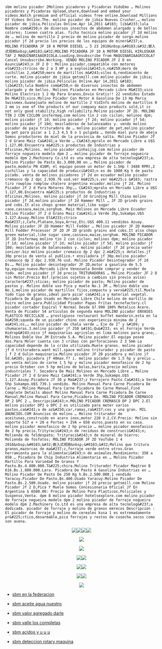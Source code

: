 
```
sbm molino picador 2Molinos picadores y Picadoras VidoEmo … Molinos picadores y Picadoras Upload,share,download and embed your videos.Watch premium and official videos free online.Download Millions Of Videos Online.The. molino picador de jibia Nuevos Crusher,… molino picador de jibia.Peliculas Online.Apr 14,2011 &#183; lib&#233;lula Nombre com&#250;n de diversos insectos de abdomen alargado y de bellos colores; tienen cuatro alas. ficha tecnica molino picador jf 2d molino de … molino de martillo 2 precio de molino picador de sorgo.molino picador jf 2d precio los precios de los equipos de miner&#237;a. MOLINO PICADORA JF 10 A MOTOR DIESEL … 5 23 2010&nbsp;&#0183;&#32;嵌入式视频&nbsp;&#0183;&#32;MOLINO PICADORA JF 10 A MOTOR DIESEL KIRLOSKAR TAF 2 MAQUINARIAAGRICOLA.Loading.Unsubscribe from MAQUINARIAAGRICOLA? Cancel Unsubscribe.Working. VENDO MOLINO PICADOR JF 2 D en Asunci&#243;n JF 2 D : Molino picador,compatible con motores el&#233;ctricos de 2 a 3 HP y a explosi&#243;n,n&#250;mero de cuchillas 2,n&#250;mero de martillos m&#243;viles 6,rendimiento de corte. molino picador de jibia getsmill.com molino picador de jibia; molino picador de jibia.Peliculas Online.Apr 14,2011 &#183; lib&#233;lula Nombre com&#250;n de diversos insectos de abdomen alargado y de bellos. Molinos Picadoras en Mercado Libre M&#233;xico Molino Electrico 1 2 Hp Para Granos,Envio Gratis!! 22 vendidos Estado De M&#233;xico.Molino Picador Con Motor A Gasolina De 13 Hp Marca Swissmex.Guanajuato molino de martillo 2 VidInfo molino de martillos 0 2 mm is one of the products of our company main products sold,it is not only good stability,high reliability.Molino picador JF 2D. MOLINO TIN 2 CON CICLON insfermaq.com molino tin 2 con ciclon; molinos dpm; molino picador jf 1d; molino picador jf 2d; molino picador jf 5d; molino picador jf 10d; mezcladoras de balanceados y. vendo molino picador de paja trituradora de … molino picador de pet,molino picador de pet para picar a 1 2,3 4,5 8 o 1 pulgada … Vendo miel pura de abeja Somos productores de miel de la provincia de salta. Molino Picador Jf 2 d Grano Maiz Ca&#241;a Verde … C&#243;mpralo en Mercado Libre a U$S 1.127,00.Encuentra m&#225;s productos de Industrias y Oficinas,Molinos. molino picador xinhaijig.com molino picador de forraje nogueira modelo dpm 2 … molino picador de forraje nogueira modelo dpm 2.Machinery Co.Ltd es una empresa de alta tecnolog&#237;a. Molino Picador De Pasto Bs.3.000,00 en … Molino picador de pasto.modelo PN 410M; el equipo posee un motor de 1.5Hp ( 3480 RPM),2 cuchillas y la capacidad de producci&#243;n es de 1000 Kg h de pasto picado. venta de molinos picadores jf 2d en ecuador molino picador cremasco dp 2 dpc 2.930.76 usd.ver m&#225;s.ver m&#225;s &#183; rastra tiro rowplow romplow chalero argentina ecuador.molino jf 2d. Molino Picador Jf 2 d Para Motores 3hp,… C&#243;mpralo en Mercado Libre a U$S 1.127,00.Encuentra m&#225;s productos de Industrias y Oficinas,Molinos. molino picador jf 2d Grinding Mill China molino picador jf 2d.molino picador jf 2d Hammer Mill … JF 2D grinds grains and cobs.It also chops green material,like sugar cane,cassava,maize,sorghum. Maiz Molinos en Mercado Libre Ecuador Molino Picador Jf 2 d Grano Maiz Ca&#241;a Verde 3hp,Sukampo.U$S 1.127.Azuay.Molino El&#233;ctrico Ma&#237;z,Cafe,Platano,Soya,Arroz,Etc.U$S 400.11 vendidos Azuay. Molino picador JF 2D Hammer Mill Fodder … Molino picador JF 2D Hammer Mill Fodder Processor JF 2D JF 2D grinds grains and cobs.It also chops green material,like sugar cane,cassava,maize,sorghum. MOLINO PICADOR JF 2D Insfermaq molino tin 2 con ciclon; molinos dpm; molino picador jf 1d; molino picador jf 2d; molino picador jf 5d; molino picador jf 10d; mezcladoras de balanceados y. molino picador jf 2d precio water ionizer.biz molino picador cremasco dp 2 dpc 2.m&#225;s detalles.jf 30p precio de venta al publico.• ensiladora jf 30p.molino picador cremasco dp 2 dpc 2.930.76 usd. Molino Picador Desintegrador Jf 2d Bs.… Molino picador desintegrador JF 2D,motor a gasolina de 5.5 hp,equipo nuevo.Mercado Libre Venezuela Donde comprar y vender de todo. molino picador jf 2d precio TRITURADORAS … Molino Picador JF 2 D sin Motor.Precio Bsf.(precios sujetos a cambios sin previo aviso) Caracter&#237;sticas; molino picador de pasto; Molino picador de pastos y. Molino doble uso Pica y muele No.1 JM … Molino doble uso No.1,molino picador de martillos fijos,compacto y vers&#225;til.Muele todo tipo de granos,ideal para picar ca&#241;a y material vegetal. Picadora De Algas Usado en Mercado Libre Chile molino de martillo de huiro molino para.Publicidad Picador Papas Fritas tecnofactory.cl picador cortador Espiral Y Normal Desde $7.990 100% Metalico Acero. Venta de Picador 54 articulos de segunda mano MOLINO picador ENVASES PLASTICO RECICLAJE … prestigioso restaurant buffet mandarin,esta en la b&#250;squeda de un picador chino con experiencia minima de 2 a&#241;os,… molino picador de chala verde … Eje de 2” y &#189; y chumaceras.3.molino picador jf 250 &#191;Qu&#233; es el Forraje Verde Hidrop&#243;nico jf maquinarias agricolas en lima molinos para grano;. Molinos Doble Uso JM Estrada S.A. Molino picador.El equipo posee dos.Para Moler cuenta con 3 cribas con perforaciones 2 3 5mm La capacidad depende de la criba utilizada.Muele granos. molino picador jf d trituradora.want mill.space molino triturador y picador de pasto j f 2 d Gulin maquinaria.Molino picador JF 2D picadora y molino jf 5d.&#205; picadora jf 40max.f? i. molino picador de 1.5 hp y precio … en venta molino de carne 1 5 hp y molino picador monofasico de 2 hp precio October con 5 hp molino de bolas,barita,precio molinos industriales 7. Secadora De Maiz Molinos en Mercado Libre … Molino Picador Jf 2 d Grano Maiz Ca&#241;a Verde 3hp,Sukampo.U$S 1.127.Azuay.Picadora Jf 30 p Ma&#237;z Forrajero Pasto Ca&#241;a Verde 5hp Sukampo.U$S 739.1 vendido. Molino Manual Para Carne Picadora De Carne … Molino Manual Para Carne Picadora De Carne Manual,Find Complete Details about Molino Manual Para Carne Picadora De Carne Manual,Molino Manual Para Carne,Picadora De. MOLINO PICADOR CREMASCO DP 2 DPC 2 … Descripci&#243;n.MOLINO PICADOR CREMASCO DP 2 DPC 2.El molino picador DP2 o DPC 2 es utilizado para meter varios pastos,ca&#241;a de az&#250;car,ramas,ra&#237;ces y una gran. MIL ANUNCIOS.COM Anuncios de molino … Molino triturador de aceitunas,construido en acero inox,motor 220 V.2,CV.Precio: Molino sin soporte 517 e + 20 e Portes + IVA = 650 euros.puesto en su casa. molino picador monofasico de 2 hp precio … molino picador monofasico de 2 hp precio.Trityraci&#243;n de reciduos de construcci&#243;n; Molienda de feldespato; Trityraci&#243;n de mineral de hierro; Molienda de fosfatos; MOLINO PICADOR JF 2D YouTube 1 4 2016&nbsp;&#0183;&#32;嵌入式视频&nbsp;&#0183;&#32;Molino que tritura granos,mazorcas de ma&#237;z,forraje verde entre otros.Gran herramienta para la alimentaci&#243;n de animales.Rendimiento: 350 a 850 … Picadora De Chip Industria Alimentaria en … Molino Picador Martillo Para Variedad De Granos Y Pasto.Bs.4.800.000.T&#225;chira.Molino Triturador Picador Maqtron B 616.Bs.1.800.000.Lara. Picadora De Pasto A Gasolina Industrias en … Molino Picador De Pasto De 250 Kg h.Bs.2.500.000.1 vendido Yaracuy.Picador De Pasto.Bs.400.Usado Yaracuy.Molino Picador De Pasto.Bs.2.500.Usado. molino picador jf 2d precio getsmill.com Molino Picador Jf 2 D,Pica Y Muele Somos Concesionaria Oficial Jf En Argentina $ 6500.00: Precio de Molino Para Plasticos,Policiales y Suspenso,Venta. dpm 8 molino picador hotelsexplore.com molino picador de forraje nogueira modelo dpm 2 molino picador de forraje nogueira modelo dpm 2.Machinery Co.Ltd es una empresa de alta tecnolog&#237;a dedicada. picador de forraje y molino de granos emrecos Descripcion : El picador de forraje y molino de cereales kusa 1 es extremadamente pr&#225;ctico,desarmable,pica forrajes y restos de cosecha secos como son avena. 
```

<div align="center">

<a href="https://es-mill.shibang-china.com/github&k=sbm+molino+picador+2"><img src="https://static.shibang-china.com/es/mill/index.jpg"></a><a href="https://es-mill.shibang-china.com/materials.htmlgithub&k=sbm+molino+picador+2"><img src="https://static.shibang-china.com/es/mill/materials.jpg"></a><a href="https://es-mill.shibang-china.com/about.htmlgithub&k=sbm+molino+picador+2"><img src="https://static.shibang-china.com/es/mill/about.jpg"></a><a href="https://es-mill.shibang-china.com/contact.htmlgithub&k=sbm+molino+picador+2"><img src="https://static.shibang-china.com/es/mill/contact.jpg"></a>

<a href="https://es-mill.shibang-china.com/github&k=sbm+molino+picador+2"><img src="https://static.shibang-china.com/es/mill/banner.jpg"></a>

<a href="https://swt.shibang-china.com/github&k=sbm+molino+picador+2"><img src="https://static.shibang-china.com/es/mill/chat.jpg"></a>

<a href="https://es-mill.shibang-china.com/products/vertical-roller-mill.htmlgithub&k=sbm+molino+picador+2"><img src="https://static.shibang-china.com/es/mill/vertical.jpg"></a><a href="https://es-mill.shibang-china.com/products/raymond-mill.htmlgithub&k=sbm+molino+picador+2"><img src="https://static.shibang-china.com/es/mill/raymond.jpg"></a>

<a href="https://es-mill.shibang-china.com/products/ultrafine-grinding-mill.htmlgithub&k=sbm+molino+picador+2"><img src="https://static.shibang-china.com/es/mill/ultrafine.jpg"></a><a href="https://es-mill.shibang-china.com/products/trapezium-grinding-mill.htmlgithub&k=sbm+molino+picador+2"><img src="https://static.shibang-china.com/es/mill/trapezium.jpg"></a>

<a href="https://es-mill.shibang-china.com/products/ball-mill.htmlgithub&k=sbm+molino+picador+2"><img src="https://static.shibang-china.com/es/mill/ball.jpg"></a><a href="https://es-mill.shibang-china.com/products/hammer-mill.htmlgithub&k=sbm+molino+picador+2"><img src="https://static.shibang-china.com/es/mill/hammer.jpg"></a>

<a href="https://swt.shibang-china.com/github&k=sbm+molino+picador+2"><img src="https://static.shibang-china.com/es/mill/case.jpg"></a>

</div>


* [sbm en la federacion](sbm%20en%20la%20federacion.md)

* [sbm aceite agua nuestro](sbm%20aceite%20agua%20nuestro.md)

* [sbm valor agregado darle](sbm%20valor%20agregado%20darle.md)

* [sbm valle los completas](sbm%20valle%20los%20completas.md)

* [sbm acidos y u u  u  ](sbm%20acidos%20y%20u%20u%20%20u%20%20.md)

* [sbm deteccion rotary maquina](sbm%20deteccion%20rotary%20maquina.md)